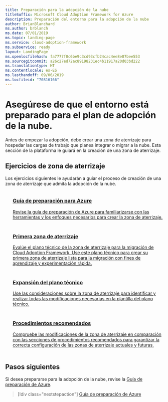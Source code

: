 ```yaml
---
title: Preparación para la adopción de la nube
titleSuffix: Microsoft Cloud Adoption Framework for Azure
description: Preparación del entorno para la adopción de la nube
author: BrianBlanchard
ms.author: brblanch
ms.date: 07/01/2019
ms.topic: landing-page
ms.service: cloud-adoption-framework
ms.subservice: ready
layout: LandingPage
ms.openlocfilehash: fa7777f0c6be9c3cd93cfb24cac4ee8e87bee553
ms.sourcegitcommit: a26c27ed72ac89198231ec4b11917a20d03bd222
ms.translationtype: HT
ms.contentlocale: es-ES
ms.lasthandoff: 09/06/2019
ms.locfileid: "70816166"
---
```

<!-- markdownlint-disable MD026 -->

# <a name="ensure-the-environment-is-prepared-for-the-cloud-adoption-plan"></a>Asegúrese de que el entorno está preparado para el plan de adopción de la nube.

Antes de empezar la adopción, debe crear una zona de aterrizaje para hospedar las cargas de trabajo que planea integrar o migrar a la nube. Esta sección de la plataforma le guiará en la creación de una zona de aterrizaje.

## <a name="landing-zone-exercises"></a>Ejercicios de zona de aterrizaje

Los ejercicios siguientes le ayudarán a guiar el proceso de creación de una zona de aterrizaje que admita la adopción de la nube.

<!-- markdownlint-disable MD033 -->

<ul class="panelContent cardsF">
    <li style="display: flex; flex-direction: column;">
        <a href="./azure-readiness-guide/index.md">
            <div class="cardSize">
                <div class="cardPadding" style="padding-bottom:10px;">
                    <div class="card" style="padding-bottom:10px;">
                        <div class="cardImageOuter">
                            <div class="cardImage">
                                <img alt="" src="../_images/icons/1.png" data-linktype="external">
                            </div>
                        </div>
                        <div class="cardText" style="padding-left:0px;">
                            <h3>Guía de preparación para Azure</h3>
Revise la guía de preparación de Azure para familiarizarse con las herramientas y los enfoques necesarios para crear la zona de aterrizaje.
                        </div>
                    </div>
                </div>
            </div>
        </a>
    </li>
    <li style="display: flex; flex-direction: column;">
        <a href="./azure-readiness-guide/migration-landing-zone.md">
            <div class="cardSize">
                <div class="cardPadding" style="padding-bottom:10px;">
                    <div class="card" style="padding-bottom:10px;">
                        <div class="cardImageOuter">
                            <div class="cardImage">
                                <img alt="" src="../_images/icons/2.png" data-linktype="external">
                            </div>
                        </div>
                        <div class="cardText" style="padding-left:0px;">
                            <h3>Primera zona de aterrizaje</h3>
Evalúe el plano técnico de la zona de aterrizaje para la migración de Cloud Adoption Framework. Use este plano técnico para crear su primera zona de aterrizaje lista para la migración con fines de aprendizaje y experimentación rápida.
                        </div>
                    </div>
                </div>
            </div>
        </a>
    </li>
    <li style="display: flex; flex-direction: column;">
        <a href="./considerations/index.md">
            <div class="cardSize">
                <div class="cardPadding" style="padding-bottom:10px;">
                    <div class="card" style="padding-bottom:10px;">
                        <div class="cardImageOuter">
                            <div class="cardImage">
                                <img alt="" src="../_images/icons/3.png" data-linktype="external">
                            </div>
                        </div>
                        <div class="cardText" style="padding-left:0px;">
                            <h3>Expansión del plano técnico</h3>
Use las consideraciones sobre la zona de aterrizaje para identificar y realizar todas las modificaciones necesarias en la plantilla del plano técnico.
                        </div>
                    </div>
                </div>
            </div>
        </a>
    </li>
    <li style="display: flex; flex-direction: column;">
        <a href="./azure-best-practices/index.md">
            <div class="cardSize">
                <div class="cardPadding" style="padding-bottom:10px;">
                    <div class="card" style="padding-bottom:10px;">
                        <div class="cardImageOuter">
                            <div class="cardImage">
                                <img alt="" src="../_images/icons/4.png" data-linktype="external">
                            </div>
                        </div>
                        <div class="cardText" style="padding-left:0px;">
                            <h3>Procedimientos recomendados</h3>
Compruebe las modificaciones de la zona de aterrizaje en comparación con las secciones de procedimientos recomendados para garantizar la correcta configuración de las zonas de aterrizaje actuales y futuras.
                        </div>
                    </div>
                </div>
            </div>
        </a>
    </li>
</ul>

<!-- markdownlint-enable MD033 -->

## <a name="next-steps"></a>Pasos siguientes

Si desea prepararse para la adopción de la nube, revise la [Guía de preparación de Azure](./azure-readiness-guide/index.md).

> [!div class="nextstepaction"]
> [Guía de preparación de Azure](./azure-readiness-guide/index.md)
